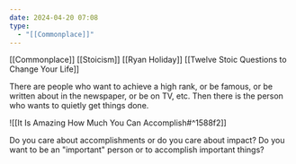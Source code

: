 ```yaml
---
date: 2024-04-20 07:08
type:
  - "[[Commonplace]]"
---
```

[[Commonplace]]
[[Stoicism]]
[[Ryan Holiday]]
[[Twelve Stoic Questions to Change Your Life]]

There are people who want to achieve a high rank, or be famous, or be written about in the newspaper, or be on TV, etc. Then there is the person who wants to quietly get things done. 

![[It Is Amazing How Much You Can Accomplish#^1588f2]]

Do you care about accomplishments or do you care about impact? Do you want to be an "important" person or to accomplish important things?
